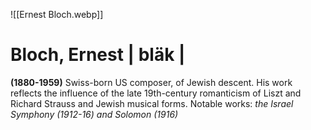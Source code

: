 
![[Ernest Bloch.webp]]
# Bloch, Ernest | bläk |
**(1880-1959)**
Swiss-born US composer, of Jewish descent. 
His work reflects the influence of the late 19th-century romanticism of Liszt and Richard Strauss and Jewish musical forms. 
Notable works: *the Israel Symphony (1912-16) and Solomon (1916)*